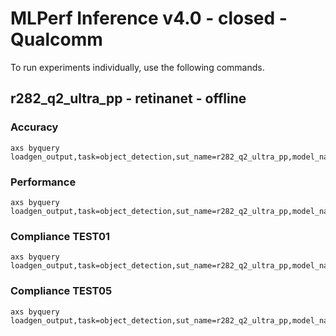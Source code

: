 
# MLPerf Inference v4.0 - closed - Qualcomm

To run experiments individually, use the following commands.

## r282_q2_ultra_pp - retinanet - offline

### Accuracy  

```
axs byquery loadgen_output,task=object_detection,sut_name=r282_q2_ultra_pp,model_name=retinanet,framework=kilt,device=qaic,collection_name=experiments_submission,loadgen_mode=AccuracyOnly,loadgen_scenario=Offline
```

### Performance 

```
axs byquery loadgen_output,task=object_detection,sut_name=r282_q2_ultra_pp,model_name=retinanet,framework=kilt,device=qaic,collection_name=experiments_submission,loadgen_mode=PerformanceOnly,loadgen_compliance_test-,loadgen_scenario=Offline,loadgen_target_qps=1900
```

### Compliance TEST01

```
axs byquery loadgen_output,task=object_detection,sut_name=r282_q2_ultra_pp,model_name=retinanet,framework=kilt,device=qaic,collection_name=experiments_submission,loadgen_mode=PerformanceOnly,loadgen_compliance_test=TEST01,loadgen_scenario=Offline,loadgen_target_qps=1900
```

### Compliance TEST05

```
axs byquery loadgen_output,task=object_detection,sut_name=r282_q2_ultra_pp,model_name=retinanet,framework=kilt,device=qaic,collection_name=experiments_submission,loadgen_mode=PerformanceOnly,loadgen_compliance_test=TEST05,loadgen_scenario=Offline,loadgen_target_qps=1900
```

